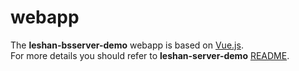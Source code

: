 # webapp

The **leshan-bsserver-demo** webapp is based on [Vue.js](https://vuejs.org/).  
For more details you should refer to **leshan-server-demo** [README](https://github.com/eclipse/leshan/tree/master/leshan-server-demo/webapp2/README.md). 